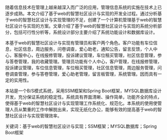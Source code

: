 随着信息技术在管理上越来越深入而广泛的应用，管理信息系统的实施在技术上已逐步成熟。本文介绍了基于web的智慧社区设计与实现的开发全过程。通过分析基于web的智慧社区设计与实现管理的不足，创建了一个计算机管理基于web的智慧社区设计与实现的方案。文章介绍了基于web的智慧社区设计与实现的系统分析部分，包括可行性分析等，系统设计部分主要介绍了系统功能设计和数据库设计。

本基于web的智慧社区设计与实现有管理员和客户两个角色。客户功能有车位信息，社区信息，周边服务，问卷调查，爱心助老，通知公告，留言反馈，个人中心，客服中心，在线报修管理，投诉建议管理，车位租买管理，社区信息管理，参与答卷管理，我的收藏管理。管理员功能有个人中心，客户管理，在线报修管理，投诉建议管理，车位信息管理，车位租买管理，社区信息管理，周边服务管理，问卷调查管理，参与答卷管理，爱心助老管理，留言板管理，系统管理。因而具有一定的实用性。

本站是一个B/S模式系统，采用SSM框架和Spring Boot框架，MYSQL数据库设计开发，充分保证系统的稳定性。系统具有界面清晰、操作简单，功能齐全的特点，使得基于web的智慧社区设计与实现管理工作系统化、规范化。本系统的使用使管理人员从繁重的工作中解脱出来，实现无纸化办公，能够有效的提高基于web的智慧社区设计与实现管理效率。

关键词：基于web的智慧社区设计与实现；SSM框架；MYSQL数据库；Spring Boot框架
